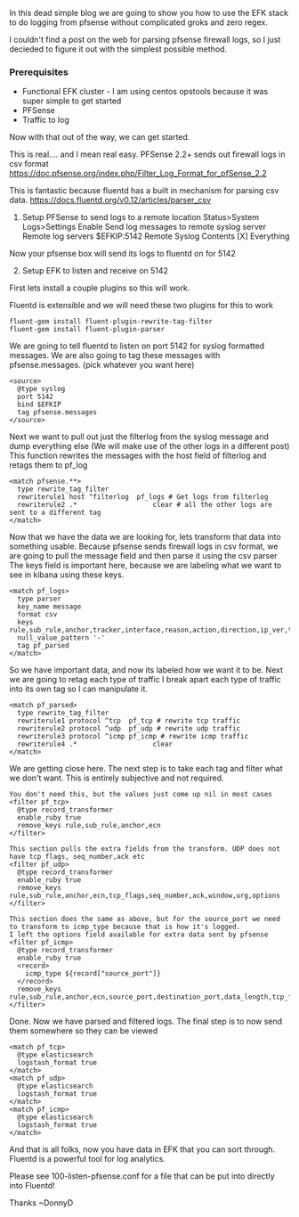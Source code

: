 In this dead simple blog we are going to show you how to use the EFK stack
to do logging from pfsense without complicated groks and zero regex.

I couldn't find a post on the web for parsing pfsense firewall logs,
so I just decieded to figure it out with the simplest possible method.

### Prerequisites
  - Functional EFK cluster - I am using centos opstools because it was super simple to get started
  - PFSense
  - Traffic to log

Now with that out of the way, we can get started.

This is real.... and I mean real easy. PFSense 2.2+ sends out firewall logs in csv format
https://doc.pfsense.org/index.php/Filter_Log_Format_for_pfSense_2.2

This is fantastic because fluentd has a built in mechanism for parsing csv data.
https://docs.fluentd.org/v0.12/articles/parser_csv

1. Setup PFSense to send logs to a remote location
Status>System Logs>Settings
Enable Send log messages to remote syslog server
Remote log servers $EFKIP:5142
Remote Syslog Contents [X] Everything

Now your pfsense box will send its logs to fluentd on for 5142

2. Setup EFK to listen and receive on 5142

First lets install a couple plugins so this will work.

Fluentd is extensible and we will need these two plugins for this to work
```
fluent-gem install fluent-plugin-rewrite-tag-filter
fluent-gem install fluent-plugin-parser
```

We are going to tell fluentd to listen on port 5142 for syslog formatted messages.
We are also going to tag these messages with pfsense.messages. (pick whatever you want here)
```
<source>
  @type syslog
  port 5142
  bind $EFKIP
  tag pfsense.messages
</source>
```

Next we want to pull out just the filterlog from the syslog message and dump everything else (We will make use of the other logs in a different post)
This function rewrites the messages with the host field of filterlog and retags them to pf_log
```
<match pfsense.**>
  type rewrite_tag_filter
  rewriterule1 host ^filterlog  pf_logs # Get logs from filterlog
  rewriterule2 .*                   clear # all the other logs are sent to a different tag
</match>
```

Now that we have the data we are looking for, lets transform that data into something usable.
Because pfsense sends firewall logs in csv format, we are going to pull the message field and then parse it using the csv parser
The keys field is important here, because we are labeling what we want to see in kibana using these keys.
```
<match pf_logs>
  type parser
  key_name message
  format csv
  keys rule,sub_rule,anchor,tracker,interface,reason,action,direction,ip_ver,tos,ecn,ttl,id,offset,flags,protocol_id,protocol,length,source,destination,source_port,destination_port,data_length,tcp_flags,seq_number,ack,window,urg,options
  null_value_pattern '-'
  tag pf_parsed
</match>
```

So we have important data, and now its labeled how we want it to be. Next we are going to retag each type of traffic
I break apart each type of traffic into its own tag so I can manipulate it.
```
<match pf_parsed>
  type rewrite_tag_filter
  rewriterule1 protocol ^tcp  pf_tcp # rewrite tcp traffic
  rewriterule2 protocol ^udp  pf_udp # rewrite udp traffic
  rewriterule3 protocol ^icmp pf_icmp # rewrite icmp traffic
  rewriterule4 .*                   clear
</match>
```

We are getting close here. The next step is to take each tag and filter what we don't want. This is entirely subjective and not required.
```
You don't need this, but the values just come up nil in most cases
<filter pf_tcp>
  @type record_transformer
  enable_ruby true
  remove_keys rule,sub_rule,anchor,ecn
</filter>

This section pulls the extra fields from the transform. UDP does not have tcp_flags, seq_number,ack etc
<filter pf_udp>
  @type record_transformer
  enable_ruby true
  remove_keys rule,sub_rule,anchor,ecn,tcp_flags,seq_number,ack,window,urg,options
</filter>

This section does the same as above, but for the source_port we need to transform to icmp_type because that is how it's logged.
I left the options field available for extra data sent by pfsense
<filter pf_icmp>
  @type record_transformer
  enable_ruby true
  <record>
    icmp_type ${record["source_port"]}
  </record>
  remove_keys rule,sub_rule,anchor,ecn,source_port,destination_port,data_length,tcp_flags,seq_number,ack,window,urg
</filter>
```

Done. Now we have parsed and filtered logs. The final step is to now send them somewhere so they can be viewed
```
<match pf_tcp>
  @type elasticsearch
  logstash_format true
</match>
<match pf_udp>
  @type elasticsearch
  logstash_format true
</match>
<match pf_icmp>
  @type elasticsearch
  logstash_format true
</match>
```

And that is all folks, now you have data in EFK that you can sort through. Fluentd is a powerful tool for log analytics.

Please see 100-listen-pfsense.conf for a file that can be put into directly into Fluentd!

Thanks
~DonnyD
